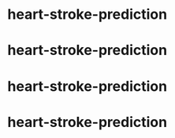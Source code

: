 # heart-stroke-prediction
# heart-stroke-prediction
# heart-stroke-prediction
# heart-stroke-prediction
